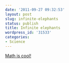 ```yaml
---
date: '2011-09-27 09:32:53'
layout: post
slug: infinite-elephants
status: publish
title: Infinite elephants
wordpress_id: '31533'
categories:
- Science
---
```


[Math is cool!](http://www.youtube.com/watch?v=DK5Z709J2eo)
